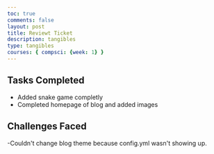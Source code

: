 ```yaml
---
toc: true
comments: false
layout: post
title: Reviewt Ticket 
description: tangibles
type: tangibles
courses: { compsci: {week: 1} }
---
```


## Tasks Completed
- Added snake game completly
- Completed homepage of blog and added images

## Challenges Faced
-Couldn't change blog theme because config.yml wasn't showing up.